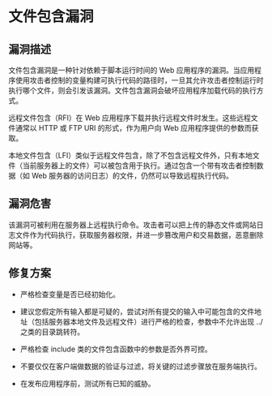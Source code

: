 # 文件包含漏洞

## 漏洞描述
文件包含漏洞是一种针对依赖于脚本运行时间的 Web 应用程序的漏洞。当应用程序使用攻击者控制的变量构建可执行代码的路径时，一旦其允许攻击者控制运行时执行哪个文件，则会引发该漏洞。文件包含漏洞会破坏应用程序加载代码的执行方式。

远程文件包含（RFI）在 Web 应用程序下载并执行远程文件时发生。这些远程文件通常以 HTTP 或 FTP URI 的形式，作为用户向 Web 应用程序提供的参数而获取。

本地文件包含（LFI）类似于远程文件包含，除了不包含远程文件外，只有本地文件（当前服务器上的文件）可以被包含用于执行。通过包含一个带有攻击者控制数据（如 Web 服务器的访问日志）的文件，仍然可以导致远程执行代码。

## 漏洞危害
该漏洞可被利用在服务器上远程执行命令。攻击者可以把上传的静态文件或网站日志文件作为代码执行，获取服务器权限，并进一步篡改用户和交易数据，恶意删除网站等。

## 修复方案
- 严格检查变量是否已经初始化。

- 建议您假定所有输入都是可疑的，尝试对所有提交的输入中可能包含的文件地址（包括服务器本地文件及远程文件）进行严格的检查，参数中不允许出现 ../ 之类的目录跳转符。

- 严格检查 include 类的文件包含函数中的参数是否外界可控。

- 不要仅仅在客户端做数据的验证与过滤，将关键的过滤步骤放在服务端执行。

- 在发布应用程序前，测试所有已知的威胁。